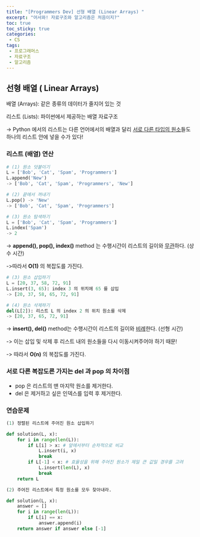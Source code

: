 ```yaml
---
title: "[Programmers Dev] 선형 배열 (Linear Arrays) "
excerpt: "어서와! 자료구조와 알고리즘은 처음이지?"
toc: true
toc_sticky: true
categories:
 - CS
tags:
 - 프로그래머스
 - 자료구조
 - 알고리즘
---
```


## 선형 배열 ( Linear Arrays)

배열 (Arrays): 같은 종류의 데이터가 줄지어 있는 것

리스트 (Lists): 파이썬에서 제공하는 배열 자료구조

-> Python 에서의 리스트는 다른 언어에서의 배열과 달리 <u>서로 다른 타입의 원소</u>들도 하나의 리스트 안에 넣을 수가 있다!



### 리스트 (배열) 연산

``` python
# (1) 원소 덧붙이기
L = ['Bob', 'Cat', 'Spam', 'Programmers']
L.append('New')
-> ['Bob', 'Cat', 'Spam', 'Programmers', 'New']

# (2) 끝에서 꺼내기
L.pop() -> 'New'
-> ['Bob', 'Cat', 'Spam', 'Programmers']

# (3) 원소 탐색하기
L = ['Bob', 'Cat', 'Spam', 'Programmers']
L.index('Spam')
-> 2
```

-> **append(), pop(), index()** method 는 수행시간이 리스트의 길이와 <u>무관</u>하다. (상수 시간)

->따라서 **O(1)** 의 복잡도를 가진다.



```python
# (3) 원소 삽입하기
L = [20, 37, 58, 72, 91]
L.insert(3, 65): index 3 의 위치에 65 를 삽입
-> [20, 37, 58, 65, 72, 91]

# (4) 원소 삭제하기
del(L[2]): 리스트 L 의 index 2 의 위치 원소를 삭제
-> [20, 37, 65, 72, 91]
```

-> **insert(), del()** method는 수행시간이 리스트의 길이와 <u>비례</u>한다. (선형 시간)

-> 이는 삽입 및 삭제 후 리스트 내의 원소들을 다시 이동시켜주어야 하기 때문!

-> 따라서 **O(n)** 의 복잡도를 가진다.



### 서로 다른 복잡도른 가지는 del 과 pop 의 차이점

- pop 은 리스트의 맨 마지막 원소를 제거한다.
- del 은 제거하고 싶은 인덱스를 입력 후 제거한다.



### 연습문제

```python
(1) 정렬된 리스트에 주어진 원소 삽입하기

def solution(L, x):
    for i in range(len(L)):
        if L[i] > x: # 앞에서부터 순차적으로 비교
            L.insert(i, x)
            break
        if L[-1] < x: # 효율성을 위해 주어진 원소가 제일 큰 값일 경우를 고려
            L.insert(len(L), x)
            break
    return L

(2) 주어진 리스트에서 특정 원소를 모두 찾아내라.

def solution(L, x):
    answer = []
    for i in range(len(L)):
        if L[i] == x:
            answer.append(i)
    return answer if answer else [-1]
```

